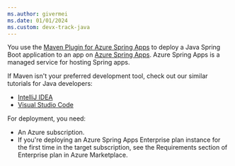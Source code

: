 ```yaml
---
ms.author: givermei
ms.date: 01/01/2024
ms.custom: devx-track-java
---
```


You use the [Maven Plugin for Azure Spring Apps](https://github.com/microsoft/azure-maven-plugins/wiki/Azure-Spring-Apps) to deploy a Java Spring Boot application to an app on [Azure Spring Apps](/azure/spring-apps/). Azure Spring Apps is a managed service for hosting Spring apps.

If Maven isn't your preferred development tool, check out our similar tutorials for Java developers:

- [IntelliJ IDEA](/azure/spring-apps/enterprise/how-to-intellij-deploy-apps)
- [Visual Studio Code](https://code.visualstudio.com/docs/java/java-spring-apps)

For deployment, you need:

- An Azure subscription.
- If you're deploying an Azure Spring Apps Enterprise plan instance for the first time in the target subscription, see the Requirements section of Enterprise plan in Azure Marketplace.
